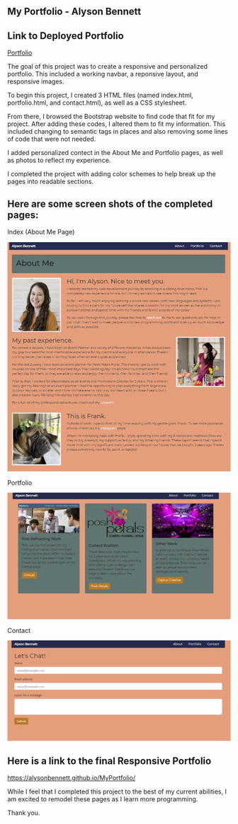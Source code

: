 ## My Portfolio - Alyson Bennett

## Link to Deployed Portfolio

[Portfolio](https://alysonbennett.github.io/MyPortfolio/)

The goal of this project was to create a responsive and personalized portfolio. This included a working navbar, a reponsive layout, and responsive images.  

To begin this project, I created 3 HTML files (named index.html, portfolio.html, and contact.html), as well as a CSS stylesheet.

From there, I browsed the Bootstrap website to find code that fit for my project.  After adding these codes, I altered them to fit my information. This included changing to semantic tags in places and also removing some lines of code that were not needed.

I added personalized contect in the About Me and Portfolio pages, as well as photos to reflect my experience.

I completed the project with adding color schemes to help break up the pages into readable sections. 

## Here are some screen shots of the completed pages:

Index (About Me Page)

![Index Image](assets/screenshots/indexScreenShot.png)

Portfolio

![Portfolio Image](assets/screenshots/portfolioScreenShot.png)

Contact

![Contact](assets/screenshots/contactScreenShot.png)

## Here is a link to the final Responsive Portfolio

https://alysonbennett.github.io/MyPortfolio/

While I feel that I completed this project to the best of my current abilities, I am excited to remodel these pages as I learn more programming.

Thank you. 